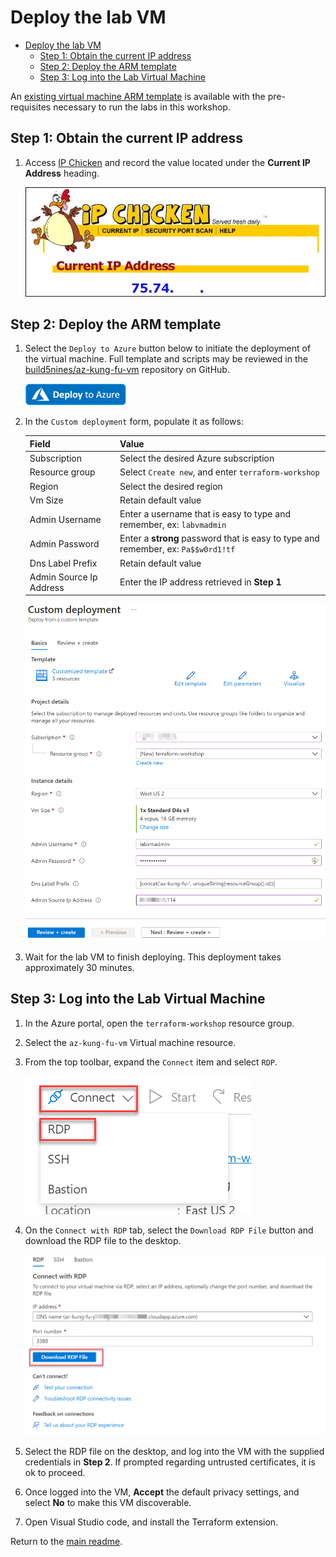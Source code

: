 # Deploy the lab VM

- [Deploy the lab VM](#deploy-the-lab-vm)
  - [Step 1: Obtain the current IP address](#step-1-obtain-the-current-ip-address)
  - [Step 2: Deploy the ARM template](#step-2-deploy-the-arm-template)
  - [Step 3: Log into the Lab Virtual Machine](#step-3-log-into-the-lab-virtual-machine)

An [existing virtual machine ARM template](http://azkungfu.io) is available with the pre-requisites necessary to run the labs in this workshop.

## Step 1: Obtain the current IP address

1. Access [IP Chicken](https://ipchicken.com) and record the value located under the **Current IP Address** heading.

    ![The IP Chicken interface displays with the Current IP Address shown.](media/ipchicken.webp)

## Step 2: Deploy the ARM template

1. Select the `Deploy to Azure` button below to initiate the deployment of the virtual machine. Full template and scripts may be reviewed in the [build5nines/az-kung-fu-vm](https://github.com/build5nines/az-kung-fu-vm) repository on GitHub.

    <a href="https://portal.azure.com/#create/Microsoft.Template/uri/https%3A%2F%2Fraw.githubusercontent.com%2FBuild5Nines%2Faz-kung-fu-vm%2Fmaster%2Fazure-deploy.json" target="_blank" rel="noopener">
        <img src="media/Deploy-to-Azure-button.webp" alt="Deploy to Azure" />
    </a>

2. In the `Custom deployment` form, populate it as follows:

    | Field                   | Value                                                                             |
    | ----------------------- | --------------------------------------------------------------------------------- |
    | Subscription            | Select the desired Azure subscription                                             |
    | Resource group          | Select `Create new`, and enter `terraform-workshop`                               |
    | Region                  | Select the desired region                                                         |
    | Vm Size                 | Retain default value                                                              |
    | Admin Username          | Enter a username that is easy to type and remember, ex: `labvmadmin`              |
    | Admin Password          | Enter a **strong** password that is easy to type and remember, ex: `Pa$$w0rd1!tf` |
    | Dns Label Prefix        | Retain default value                                                              |
    | Admin Source Ip Address | Enter the IP address retrieved in **Step 1**                                      |

    ![The Custom deployment form displays the initial values.](media/custom-deployment-form.png "Custom deployment")

3. Wait for the lab VM to finish deploying. This deployment takes approximately 30 minutes.

## Step 3: Log into the Lab Virtual Machine

1. In the Azure portal, open the `terraform-workshop` resource group.

2. Select the `az-kung-fu-vm` Virtual machine resource.

3. From the top toolbar, expand the `Connect` item and select `RDP`.

    ![A portion of the virtual machine toolbar displays with the Connect item expanded and the RDP item selected.](media/connect-rdp-menu.png "Connect via RDP")

4. On the `Connect with RDP` tab, select the `Download RDP File` button and download the RDP file to the desktop.

    ![The Connect with RDP form displays the Download RDP File button highlighted.](media/download-rdp-file-form.png "Connect with RDP")

5. Select the RDP file on the desktop, and log into the VM with the supplied credentials in **Step 2**. If prompted regarding untrusted certificates, it is ok to proceed.

6. Once logged into the VM, **Accept** the default privacy settings, and select **No** to make this VM discoverable.

7. Open Visual Studio code, and install the Terraform extension.

Return to the [main readme](../../README.md).
